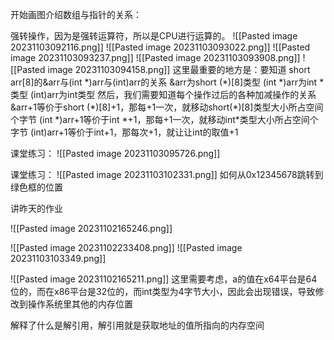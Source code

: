 

开始画图介绍数组与指针的关系：

强转操作，因为是强转运算符，所以是CPU进行运算的。
![[Pasted image 20231103092116.png]]
![[Pasted image 20231103093022.png]]
![[Pasted image 20231103093237.png]]
![[Pasted image 20231103093908.png]]
![[Pasted image 20231103094158.png]]
这里最重要的地方是：要知道
short arr[8]的&arr与(int \*)arr与(int)arr的关系
&arr为short (\*)[8]类型
(int \*)arr为int \*类型
(int)arr为int类型
然后，我们需要知道每个操作过后的各种加减操作的关系
&arr+1等价于short (\*)\[8\]+1，那每+1一次，就移动short(\*)\[8\]类型大小所占空间个字节
(int \*)arr+1等价于int \*+1，那每+1一次，就移动int\*类型大小所占空间个字节
(int)arr+1等价于int+1，那每次+1，就让让int的取值+1

课堂练习：
![[Pasted image 20231103095726.png]]

课堂练习：
![[Pasted image 20231103102331.png]]
如何从0x12345678跳转到绿色框的位置

讲昨天的作业

![[Pasted image 20231102165246.png]]

![[Pasted image 20231102233408.png]]
![[Pasted image 20231103103349.png]]

![[Pasted image 20231102165211.png]]
这里需要考虑，a的值在x64平台是64位的，而在x86平台是32位的，而int类型为4字节大小，因此会出现错误，导致修改到操作系统里其他的内存位置

解释了什么是解引用，解引用就是获取地址的值所指向的内存空间


